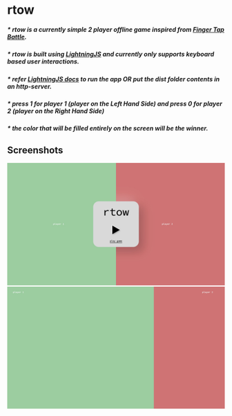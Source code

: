 # rtow

##### * rtow is a currently simple 2 player offline game inspired from [Finger Tap Battle](https://play.google.com/store/apps/details?id=com.pash.fingerbattle).
##### * rtow is built using [LightningJS](https://lightningjs.io/) and currently only supports keyboard based user interactions. 
##### * refer [LightningJS docs](https://lightningjs.io/docs/#/getting-started/index) to run the app OR put the dist folder contents in an http-server.
##### * press 1 for player 1 (player on the Left Hand Side) and press 0 for player 2 (player on the Right Hand Side)
##### * the color that will be filled entirely on the screen will be the winner.

## Screenshots
![rtow start](./screenshots/rtow%20start.jpg)
![rtow play](./screenshots/rtow%20play.jpg)
